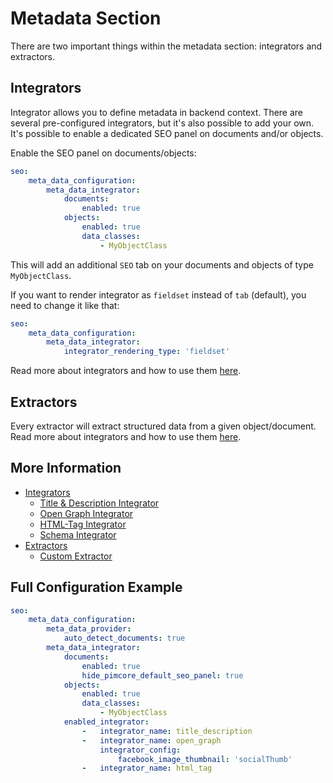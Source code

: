 # Metadata Section
There are two important things within the metadata section: integrators and extractors.

## Integrators
Integrator allows you to define metadata in backend context. There are several pre-configured integrators, but it's also possible to add your own.
It's possible to enable a dedicated SEO panel on documents and/or objects.

Enable the SEO panel on documents/objects:

```yaml
seo:
    meta_data_configuration:
        meta_data_integrator:
            documents:
                enabled: true
            objects:
                enabled: true
                data_classes:
                    - MyObjectClass
```

This will add an additional `SEO` tab on your documents and objects of type `MyObjectClass`.

If you want to render integrator as `fieldset` instead of `tab` (default), you need to change it like that:

```yaml
seo:
    meta_data_configuration:
        meta_data_integrator:
            integrator_rendering_type: 'fieldset'
```

Read more about integrators and how to use them [here](./MetaData/10_Integrator.md).

## Extractors
Every extractor will extract structured data from a given object/document.
Read more about integrators and how to use them [here](./MetaData/20_Extractors.md).
 
## More Information
- [Integrators](./MetaData/10_Integrator.md)
  - [Title & Description Integrator](./MetaData/Integrator/10_TitleDescriptionIntegrator.md)
  - [Open Graph Integrator](./MetaData/Integrator/11_OpenGraphIntegrator.md)
  - [HTML-Tag Integrator](./etaData/Integrator/12_HtmlTagIntegrator.md)
  - [Schema Integrator](./MetaData/Integrator/13_SchemaIntegrator.md)
- [Extractors](./MetaData/20_Extractors.md)
  - [Custom Extractor](./MetaData/Extractor/10_CustomExtractor/.md)
  
  
## Full Configuration Example

```yaml
seo:
    meta_data_configuration:
        meta_data_provider:
            auto_detect_documents: true
        meta_data_integrator:
            documents:
                enabled: true
                hide_pimcore_default_seo_panel: true
            objects:
                enabled: true
                data_classes:
                    - MyObjectClass
            enabled_integrator:
                -   integrator_name: title_description
                -   integrator_name: open_graph
                    integrator_config:
                        facebook_image_thumbnail: 'socialThumb'
                -   integrator_name: html_tag
```
